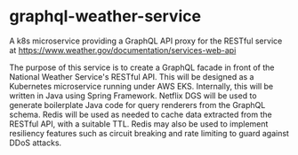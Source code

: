 # graphql-weather-service
A k8s microservice providing a GraphQL API proxy for the RESTful service at https://www.weather.gov/documentation/services-web-api

The purpose of this service is to create a GraphQL facade in front of the National Weather Service's RESTful API.
This will be designed as a Kubernetes microservice running under AWS EKS. 
Internally, this will be written in Java using Spring Framework.
Netflix DGS will be used to generate boilerplate Java code for query renderers from the GraphQL schema.
Redis will be used as needed to cache data extracted from the RESTful API, with a suitable TTL. 
Redis may also be used to implement resiliency features such as circuit breaking and rate limiting to guard against DDoS attacks.
